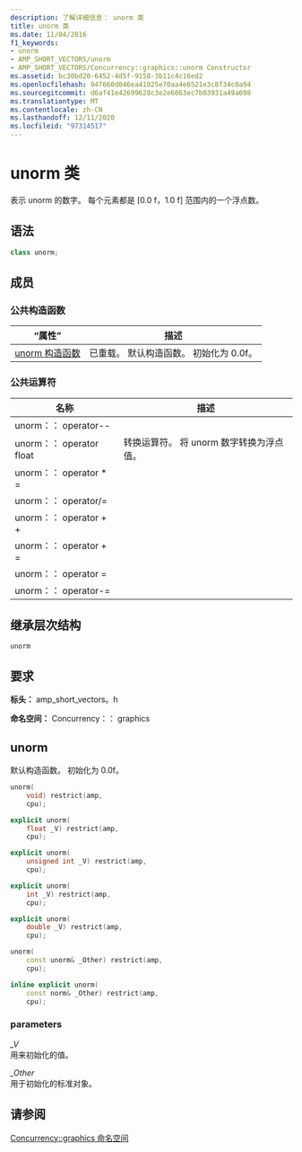```yaml
---
description: 了解详细信息： unorm 类
title: unorm 类
ms.date: 11/04/2016
f1_keywords:
- unorm
- AMP_SHORT_VECTORS/unorm
- AMP_SHORT_VECTORS/Concurrency::graphics::unorm Constructor
ms.assetid: bc30bd20-6452-4d5f-9158-3b11c4c16ed2
ms.openlocfilehash: 947660d046ea41025e70aa4e6521e3c8f34c0a94
ms.sourcegitcommit: d6af41e42699628c3e2e6063ec7b03931a49a098
ms.translationtype: MT
ms.contentlocale: zh-CN
ms.lasthandoff: 12/11/2020
ms.locfileid: "97314517"
---
```

# <a name="unorm-class"></a>unorm 类

表示 unorm 的数字。 每个元素都是 [0.0 f，1.0 f] 范围内的一个浮点数。

## <a name="syntax"></a>语法

```cpp
class unorm;
```

## <a name="members"></a>成员

### <a name="public-constructors"></a>公共构造函数

|“属性”|描述|
|----------|-----------------|
|[unorm 构造函数](#ctor)|已重载。 默认构造函数。 初始化为 0.0f。|

### <a name="public-operators"></a>公共运算符

|名称|描述|
|----------|-----------------|
|unorm：： operator--||
|unorm：： operator float|转换运算符。 将 unorm 数字转换为浮点值。|
|unorm：： operator * =||
|unorm：： operator/=||
|unorm：： operator + +||
|unorm：： operator + =||
|unorm：： operator =||
|unorm：： operator-=||

## <a name="inheritance-hierarchy"></a>继承层次结构

`unorm`

## <a name="requirements"></a>要求

**标头：** amp_short_vectors。h

**命名空间：** Concurrency：： graphics

## <a name="unorm"></a><a name="ctor"></a> unorm

默认构造函数。 初始化为 0.0f。

```cpp
unorm(
    void) restrict(amp,
    cpu);

explicit unorm(
    float _V) restrict(amp,
    cpu);

explicit unorm(
    unsigned int _V) restrict(amp,
    cpu);

explicit unorm(
    int _V) restrict(amp,
    cpu);

explicit unorm(
    double _V) restrict(amp,
    cpu);

unorm(
    const unorm& _Other) restrict(amp,
    cpu);

inline explicit unorm(
    const norm& _Other) restrict(amp,
    cpu);
```

### <a name="parameters"></a>parameters

*_V*<br/>
用来初始化的值。

*_Other*<br/>
用于初始化的标准对象。

## <a name="see-also"></a>请参阅

[Concurrency::graphics 命名空间](concurrency-graphics-namespace.md)
